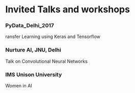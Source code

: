 # Invited Talks and workshops

### PyData_Delhi_2017
ransfer Learning using Keras and Tensorflow

### Nurture  AI, JNU, Delhi
Talk on Convolutional Neural Networks

### IMS Unison University
Women in AI
